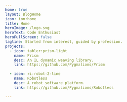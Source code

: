 ```yaml
---
home: true
layout: BlogHome
icon: ion:home
title: Home
heroImage: /logo.svg
heroText: Code Enthusiast
heroFullScreen: false
tagline: Started from interest, guided by profession.
projects:
  - icon: tabler:prism-light
    name: Prism
    desc: An IL dynamic weaving library.
    link: https://github.com/Pygmalions/Prism
    
  - icon: ri:robot-2-line
    name: Robotless
    desc: A robot software platform.
    link: https://github.com/Pygmalions/Robotless

---
```

